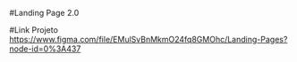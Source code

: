 #Landing Page 2.0

#Link Projeto
https://www.figma.com/file/EMulSvBnMkmO24fq8GMOhc/Landing-Pages?node-id=0%3A437